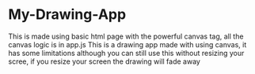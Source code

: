 # My-Drawing-App
This is made using basic html page with the powerful canvas tag, all the canvas logic is in app.js
This is a drawing app made with using canvas, it has some limitations although you can still use this without resizing your scree, if you resize your screen the drawing will fade away
